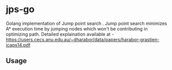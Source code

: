 # jps-go
Golang implementation of Jump point search . Jump point search minimizes A* execution time by jumping nodes which won't be contributing in optimizing path. Detailed explaination available at - https://users.cecs.anu.edu.au/~dharabor/data/papers/harabor-grastien-icaps14.pdf

## Usage 

